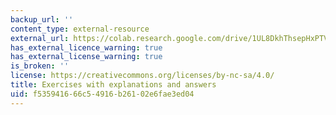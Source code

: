 ```yaml
---
backup_url: ''
content_type: external-resource
external_url: https://colab.research.google.com/drive/1UL8DkhThsepHxPTVIPg8DpzVgCge6_7q
has_external_licence_warning: true
has_external_license_warning: true
is_broken: ''
license: https://creativecommons.org/licenses/by-nc-sa/4.0/
title: Exercises with explanations and answers
uid: f5359416-66c5-4916-b261-02e6fae3ed04
---
```

